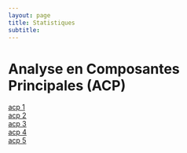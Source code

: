 ```yaml
---
layout: page
title: Statistiques
subtitle: 
---
```








# Analyse en Composantes Principales (ACP)

[acp 1](ACP/acp_1.md) <br/>
[acp 2](ACP/acp_2.md) <br/>
[acp 3](ACP/acp_3.md) <br/>
[acp 4](ACP/acp_4.md) <br/>
[acp 5](ACP/acp_5.md) <br/>



